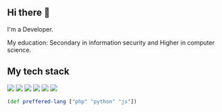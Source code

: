 ## Hi there 👋
I'm a Developer.

My education: Secondary in information security and Higher in computer science.

## My tech stack

![](https://img.shields.io/badge/PHP-4682B4?style=for-the-badge&logo=php&logoColor=white)
![](https://img.shields.io/badge/Python-191970?style=for-the-badge&logo=python&logoColor=white)
![](https://img.shields.io/badge/JavaScript-F7DF1E?style=for-the-badge&logo=javascript&logoColor=black)
![](https://img.shields.io/badge/Docker-316192?style=for-the-badge&logo=docker&logoColor=white)
![](https://img.shields.io/badge/PostgreSQL-316192?style=for-the-badge&logo=postgresql&logoColor=white)
![](https://img.shields.io/badge/GitHub-000000?style=for-the-badge&logo=GitHub&logoColor=white)


```clojure
(def preffered-lang ["php" "python" "js"])
```
